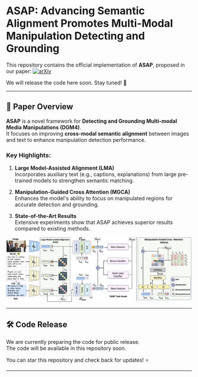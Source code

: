 # ASAP: Advancing Semantic Alignment Promotes Multi-Modal Manipulation Detecting and Grounding  

This repository contains the official implementation of **ASAP**, proposed in our paper:  [![arXiv](https://img.shields.io/badge/arXiv-xxxx.xxxxx-b31b1b.svg)](https://arxiv.org/abs/2412.12718)  

We will release the code here soon. Stay tuned! 🚀  

---

## 📖 Paper Overview  

**ASAP** is a novel framework for **Detecting and Grounding Multi-modal Media Manipulations (DGM4)**.  
It focuses on improving **cross-modal semantic alignment** between images and text to enhance manipulation detection performance.  

### Key Highlights:  

1. **Large Model-Assisted Alignment (LMA)**  
   Incorporates auxiliary text (e.g., captions, explanations) from large pre-trained models to strengthen semantic matching.  

2. **Manipulation-Guided Cross Attention (MGCA)**  
   Enhances the model's ability to focus on manipulated regions for accurate detection and grounding.  

3. **State-of-the-Art Results**  
   Extensive experiments show that ASAP achieves superior results compared to existing methods. 

![ASAP Framework Overview](./examples/framework.png) 

---

## 🛠️ Code Release  

We are currently preparing the code for public release.  
The code will be available in this repository soon.  

You can star this repository and check back for updates! ⭐  

---

<!-- ## 📄 Citation  

If you find our work helpful, please cite the paper:   -->

<!-- -->
